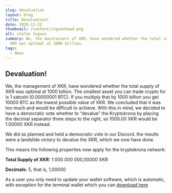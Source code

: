 ```yaml
---
slug: devaluation
layout: blog
title: Devaluation!
date: 2020-11-22
thumbnail: /content/ingveshead.png
alt: stefan Ingves
summary: We, the maintainers of XKR, have wondered whether the total supply of
  XKR was optimal at 1000 billion.
tags:
  - News
---
```

## Devaluation!
We, the management of XKR, have wondered whether the total supply of XKR was optimal at 1000 billion. The smallest asset you can trade crypto for is 1 satoshi (0.00000001 BTC). If you multiply that by 1000 billion you get 10000 BTC as the lowest possible value of XKR. We concluded that it was too much and would be difficult to achieve. With this in mind, we decided to have a democratic vote whether to “devalue” the Kryptokrona by placing the decimal separator three steps to the right, so 1000.00 XKR would be 1.00000 XKR instead.

We did as planned and held a democratic vote in our Discord. the results were a landslide victory to devalue the XKR, which we now have done.

This means the following properties now apply for the kryptokrona network:

**Total Supply of XKR:** 1 000 000 000,00000 XKR

**Decimals:** 5, that is, 1,00000

As a user you only need to update your wallet software, which is automatic, with exception for the terminal wallet which you can [download here](https://github.com/kryptokrona/kryptokrona/releases/tag/v.0.1.0.2)


